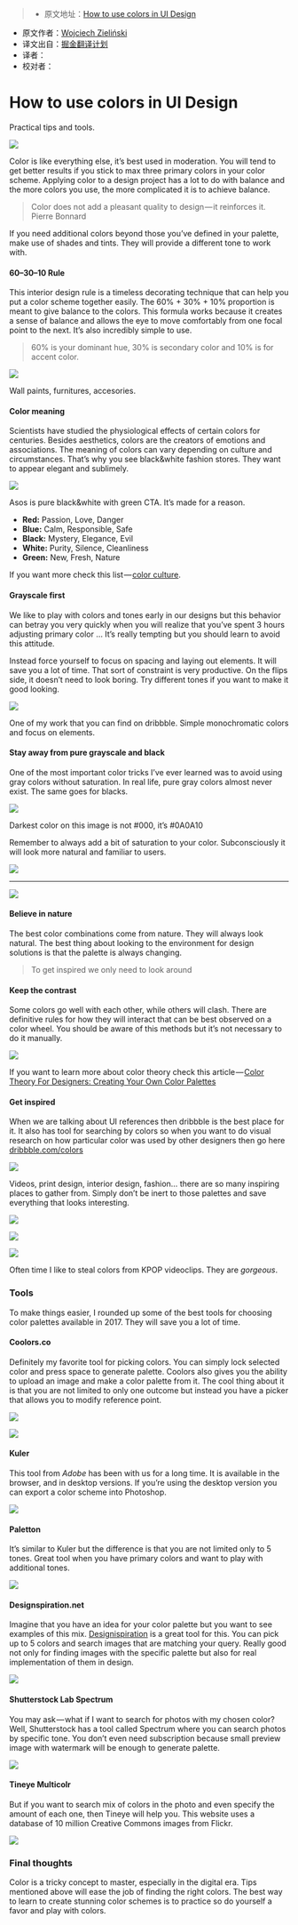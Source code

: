 > * 原文地址：[How to use colors in UI Design](https://blog.prototypr.io/how-to-use-colors-in-ui-design-16406ec06753#.tq2uvi1tw)
* 原文作者：[Wojciech Zieliński](https://blog.prototypr.io/@acreno)
* 译文出自：[掘金翻译计划](https://github.com/xitu/gold-miner)
* 译者：
* 校对者：

# How to use colors in UI Design

Practical tips and tools.

![](https://cdn-images-1.medium.com/max/2000/1*9oD9bg_2Lzk96ZQ1zWNofA.png)

Color is like everything else, it’s best used in moderation. You will tend to get better results if you stick to max three primary colors in your color scheme. Applying color to a design project has a lot to do with balance and the more colors you use, the more complicated it is to achieve balance.

> Color does not add a pleasant quality to design — it reinforces it.
> Pierre Bonnard

If you need additional colors beyond those you’ve defined in your palette, make use of shades and tints. They will provide a different tone to work with.

#### 60–30–10 Rule

This interior design rule is a timeless decorating technique that can help you put a color scheme together easily. The 60% + 30% + 10% proportion is meant to give balance to the colors. This formula works because it creates a sense of balance and allows the eye to move comfortably from one focal point to the next. It’s also incredibly simple to use.

> 60% is your dominant hue, 30% is secondary color and 10% is for accent color.

![](https://cdn-images-1.medium.com/max/1600/1*0xxsagnyMnsMwHu8unMXrQ.png)

Wall paints, furnitures, accesories.
#### Color meaning

Scientists have studied the physiological effects of certain colors for centuries. Besides aesthetics, colors are the creators of emotions and associations. The meaning of colors can vary depending on culture and circumstances. That’s why you see black&white fashion stores. They want to appear elegant and sublimely.

[![](https://cdn-images-1.medium.com/max/1600/1*ujJjQupQ8K4V0jLx-9DyTw.png)](http://www.asos.com/majorelle/majorelle-havana-romper/prd/7313528?iid=7313528&amp;clr=Mint&amp;cid=2623&amp;pgesize=36&amp;pge=0&amp;totalstyles=751&amp;gridsize=3&amp;gridrow=7&amp;gridcolumn=1)

Asos is pure black&white with green CTA. It’s made for a reason.
- **Red:** Passion, Love, Danger
- **Blue:** Calm, Responsible, Safe
- **Black:** Mystery, Elegance, Evil
- **White:** Purity, Silence, Cleanliness
- **Green:** New, Fresh, Nature

If you want more check this list — [color culture](http://seopressor.com/wp-content/uploads/2015/06/colour-culture1.png).

#### Grayscale first

We like to play with colors and tones early in our designs but this behavior can betray you very quickly when you will realize that you’ve spent 3 hours adjusting primary color … It’s really tempting but you should learn to avoid this attitude.

Instead force yourself to focus on spacing and laying out elements. It will save you a lot of time. That sort of constraint is very productive. On the flips side, it doesn’t need to look boring. Try different tones if you want to make it good looking.

[![](https://cdn-images-1.medium.com/max/2000/1*PHn3cUFzAXIGPgkYHcU_PA.png)](https://dribbble.com/shots/2856867-avsc-wireframes)

One of my work that you can find on dribbble. Simple monochromatic colors and focus on elements.

#### Stay away from pure grayscale and black

One of the most important color tricks I’ve ever learned was to avoid using gray colors without saturation. In real life, pure gray colors almost never exist. The same goes for blacks.

![](https://cdn-images-1.medium.com/max/1600/1*EDsUvHerEgqAO_uGX-EHfg.png)

Darkest color on this image is not #000, it’s #0A0A10

Remember to always add a bit of saturation to your color. Subconsciously it will look more natural and familiar to users.

![](https://cdn-images-1.medium.com/max/1600/1*TNerL_olPuxnUN04c-WiNQ.png)

---

![](https://cdn-images-1.medium.com/max/1200/1*Yf1h7jZ-x4L8u6SB1UpDBg.png)

#### Believe in nature

The best color combinations come from nature. They will always look natural. The best thing about looking to the environment for design solutions is that the palette is always changing.

> To get inspired we only need to look around

#### Keep the contrast

Some colors go well with each other, while others will clash. There are definitive rules for how they will interact that can be best observed on a color wheel. You should be aware of this methods but it’s not necessary to do it manually.

![](https://cdn-images-1.medium.com/max/2000/1*wBgIJcrKQ58KSmLTYMSxOA.jpeg)

If you want to learn more about color theory check this article — [Color Theory For Designers: Creating Your Own Color Palettes](https://www.smashingmagazine.com/2010/02/color-theory-for-designer-part-3-creating-your-own-color-palettes/)

#### Get inspired

When we are talking about UI references then dribbble is the best place for it. It also has tool for searching by colors so when you want to do visual research on how particular color was used by other designers then go here [dribbble.com/colors](https://dribbble.com/colors/)

![](https://cdn-images-1.medium.com/max/1600/1*lQECsRNQv1Amrb4s_CT35g.png)

Videos, print design, interior design, fashion… there are so many inspiring places to gather from. Simply don’t be inert to those palettes and save everything that looks interesting.

[![](https://cdn-images-1.medium.com/max/800/1*qFM-0R3jWkZCeTDqr_yTKg.png)](https://www.youtube.com/watch?v=fF8l_ePlOH4)

[![](https://cdn-images-1.medium.com/max/800/1*tAIY6eDVhqGvdcqhYYMVSw.png)](https://www.youtube.com/watch?v=dISNgvVpWlo)

[![](https://cdn-images-1.medium.com/max/800/1*KmdQC4HgNqybXuVTnU4v_A.png)](https://www.youtube.com/watch?v=WkdtmT8A2iY)

Often time I like to steal colors from KPOP videoclips. They are *gorgeous*.

### Tools

To make things easier, I rounded up some of the best tools for choosing color palettes available in 2017. They will save you a lot of time.

#### Coolors.co

Definitely my favorite tool for picking colors. You can simply lock selected color and press space to generate palette. Coolors also gives you the ability to upload an image and make a color palette from it. The cool thing about it is that you are not limited to only one outcome but instead you have a picker that allows you to modify reference point.

![](https://cdn-images-1.medium.com/max/1600/1*h0rwE1e1-6HGVMXFIJTeyQ.png)

[![](https://i.vimeocdn.com/video/613814638.webp?mw=1400&mh=814&q=70)](https://cdn.embedly.com/widgets/media.html?src=https%3A%2F%2Fplayer.vimeo.com%2Fvideo%2F200337992&url=https%3A%2F%2Fvimeo.com%2F200337992&image=https%3A%2F%2Fi.vimeocdn.com%2Fvideo%2F613814638_960.jpg&key=d04bfffea46d4aeda930ec88cc64b87c&type=text%2Fhtml&schema=vimeo)

#### Kuler

This tool from *Adobe* has been with us for a long time. It is available in the browser, and in desktop versions. If you’re using the desktop version you can export a color scheme into Photoshop.

![](https://cdn-images-1.medium.com/max/1600/1*NhUjE0XmvzY2fXLDhImNIQ.png)

#### Paletton

It’s similar to Kuler but the difference is that you are not limited only to 5 tones. Great tool when you have primary colors and want to play with additional tones.

![](https://cdn-images-1.medium.com/max/1600/1*gk_RnbERuLFXkm-qdqad5Q.png)

#### Designspiration.net

Imagine that you have an idea for your color palette but you want to see examples of this mix. [Designispiration](http://designspiration.net) is a great tool for this. You can pick up to 5 colors and search images that are matching your query. Really good not only for finding images with the specific palette but also for real implementation of them in design.

[![](https://i.vimeocdn.com/video/613792304.webp?mw=1400&mh=968&q=70)](https://cdn.embedly.com/widgets/media.html?src=https%3A%2F%2Fplayer.vimeo.com%2Fvideo%2F200319959&url=https%3A%2F%2Fvimeo.com%2F200319959&image=https%3A%2F%2Fi.vimeocdn.com%2Fvideo%2F613792304_960.jpg&key=d04bfffea46d4aeda930ec88cc64b87c&type=text%2Fhtml&schema=vimeo)

#### Shutterstock Lab Spectrum

You may ask — what if I want to search for photos with my chosen color? Well, Shutterstock has a tool called Spectrum where you can search photos by specific tone. You don’t even need subscription because small preview image with watermark will be enough to generate palette.

![](https://cdn-images-1.medium.com/max/1600/1*Y9YXp4qUmbhWNlyCNsul3g.png)

#### Tineye Multicolr

But if you want to search mix of colors in the photo and even specify the amount of each one, then Tineye will help you. This website uses a database of 10 million Creative Commons images from Flickr.

[![](https://i.vimeocdn.com/video/613819877.webp?mw=1400&mh=932&q=70)](https://cdn.embedly.com/widgets/media.html?src=https%3A%2F%2Fplayer.vimeo.com%2Fvideo%2F200342210&url=https%3A%2F%2Fvimeo.com%2F200342210&image=https%3A%2F%2Fi.vimeocdn.com%2Fvideo%2F613819877_640.jpg&key=d04bfffea46d4aeda930ec88cc64b87c&type=text%2Fhtml&schema=vimeo)

### Final thoughts

Color is a tricky concept to master, especially in the digital era. Tips mentioned above will ease the job of finding the right colors. The best way to learn to create stunning color schemes is to practice so do yourself a favor and play with colors.
